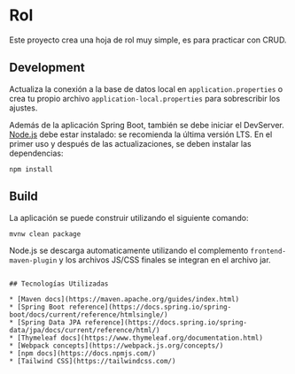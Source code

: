 # Rol

Este proyecto crea una hoja de rol muy simple, es para practicar con CRUD.

## Development

Actualiza la conexión a la base de datos local en `application.properties` o crea tu propio archivo `application-local.properties` para sobrescribir los ajustes.

Además de la aplicación Spring Boot, también se debe iniciar el DevServer. [Node.js](https://nodejs.org/es) debe estar instalado: se recomienda la última versión LTS. En el primer uso y después de las actualizaciones, se deben instalar las dependencias:

```
npm install
```

## Build

La aplicación se puede construir utilizando el siguiente comando:

```
mvnw clean package
```

Node.js se descarga automaticamente utilizando el complemento `frontend-maven-plugin` y los archivos JS/CSS finales se integran en el archivo jar.

```

## Tecnologías Utilizadas

* [Maven docs](https://maven.apache.org/guides/index.html)  
* [Spring Boot reference](https://docs.spring.io/spring-boot/docs/current/reference/htmlsingle/)  
* [Spring Data JPA reference](https://docs.spring.io/spring-data/jpa/docs/current/reference/html/)  
* [Thymeleaf docs](https://www.thymeleaf.org/documentation.html)  
* [Webpack concepts](https://webpack.js.org/concepts/)  
* [npm docs](https://docs.npmjs.com/)  
* [Tailwind CSS](https://tailwindcss.com/)  
